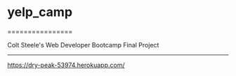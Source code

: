 # yelp_camp
================

Colt Steele's Web Developer Bootcamp Final Project
__________________________________________________

https://dry-peak-53974.herokuapp.com/
